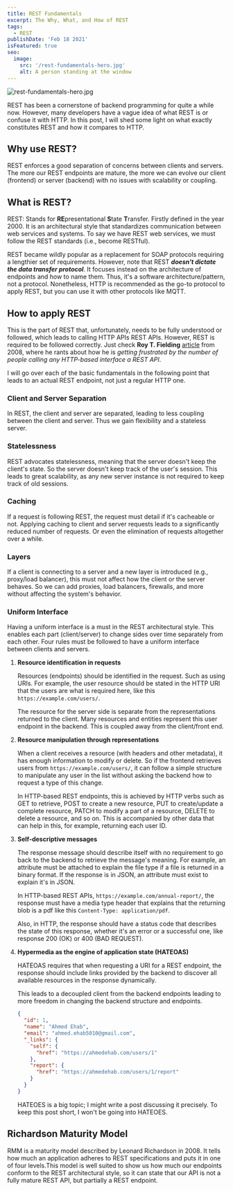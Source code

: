 ```yaml
---
title: REST Fundamentals
excerpt: The Why, What, and How of REST
tags:
  - REST
publishDate: 'Feb 18 2021'
isFeatured: true
seo:
  image:
    src: '/rest-fundamentals-hero.jpg'
    alt: A person standing at the window
---
```


![rest-fundamentals-hero.jpg](/rest-fundamentals-hero.jpg)

REST has been a cornerstone of backend programming for quite a while now. However, many developers have a vague idea of what REST is or confuse it with HTTP. In this post, I will shed some light on what exactly constitutes REST and how it compares to HTTP.

## Why use REST?

REST enforces a good separation of concerns between clients and servers. The more our REST endpoints are mature, the more we can evolve our client (frontend) or server (backend) with no issues with scalability or coupling.

## What is REST?

REST: Stands for **RE**presentational **S**tate **T**ransfer. Firstly defined in the year 2000. It is an architectural style that standardizes communication between web services and systems. To say we have REST web services, we must follow the REST standards (i.e., become RESTful).

REST became wildly popular as a replacement for SOAP protocols requiring a lengthier set of requirements. However, note that REST **_doesn't dictate the data transfer protocol_**. It focuses instead on the architecture of endpoints and how to name them. Thus, it's a software architecture/pattern, not a protocol. Nonetheless, HTTP is recommended as the go-to protocol to apply REST, but you can use it with other protocols like MQTT.

## How to apply REST

This is the part of REST that, unfortunately, needs to be fully understood or followed, which leads to calling HTTP APIs REST APIs. However, REST is required to be followed correctly. Just check **Roy T. Fielding** [article](https://roy.gbiv.com/untangled/2008/rest-apis-must-be-hypertext-driven) from 2008, where he rants about how he is _getting frustrated by the number of people calling any HTTP-based interface a REST API_.

I will go over each of the basic fundamentals in the following point that leads to an actual REST endpoint, not just a regular HTTP one.

### Client and Server Separation

In REST, the client and server are separated, leading to less coupling between the client and server. Thus we gain flexibility and a stateless server.

### Statelessness

REST advocates statelessness, meaning that the server doesn't keep the client's state. So the server doesn't keep track of the user's session. This leads to great scalability, as any new server instance is not required to keep track of old sessions.

### Caching

If a request is following REST, the request must detail if it's cacheable or not. Applying caching to client and server requests leads to a significantly reduced number of requests. Or even the elimination of requests altogether over a while.

### Layers

If a client is connecting to a server and a new layer is introduced (e.g., proxy/load balancer), this must not affect how the client or the server behaves. So we can add proxies, load balancers, firewalls, and more without affecting the system's behavior.

### Uniform Interface

Having a uniform interface is a must in the REST architectural style. This enables each part (client/server) to change sides over time separately from each other. Four rules must be followed to have a uniform interface between clients and servers.

1. **Resource identification in requests**

   Resources (endpoints) should be identified in the request. Such as using URIs. For example, the user resource should be stated in the HTTP URI that the users are what is required here, like this `https://example.com/users/`.

   The resource for the server side is separate from the representations returned to the client. Many resources and entities represent this user endpoint in the backend. This is coupled away from the client/front end.

2. **Resource manipulation through representations**

   When a client receives a resource (with headers and other metadata), it has enough information to modify or delete. So if the frontend retrieves users from `https://example.com/users/`, it can follow a simple structure to manipulate any user in the list without asking the backend how to request a type of this change.

   In HTTP-based REST endpoints, this is achieved by HTTP verbs such as GET to retrieve, POST to create a new resource, PUT to create/update a complete resource, PATCH to modify a part of a resource, DELETE to delete a resource, and so on. This is accompanied by other data that can help in this, for example, returning each user ID.

3. **Self-descriptive messages**

   The response message should describe itself with no requirement to go back to the backend to retrieve the message's meaning. For example, an attribute must be attached to explain the file type if a file is returned in a binary format. If the response is in JSON, an attribute must exist to explain it's in JSON.

   In HTTP-based REST APIs, `https://example.com/annual-report/`, the response must have a media type header that explains that the returning blob is a pdf like this `Content-Type: application/pdf`.

   Also, in HTTP, the response should have a status code that describes the state of this response, whether it's an error or a successful one, like response 200 (OK) or 400 (BAD REQUEST).

4. **Hypermedia as the engine of application state (HATEOAS)**

   HATEOAS requires that when requesting a URI for a REST endpoint, the response should include links provided by the backend to discover all available resources in the response dynamically.

   This leads to a decoupled client from the backend endpoints leading to more freedom in changing the backend structure and endpoints.

   ```json
   {
     "id": 1,
     "name": "Ahmed Ehab",
     "email": "ahmed.ehab5010@gmail.com",
     "_links": {
       "self": {
         "href": "https://ahmedehab.com/users/1"
       },
       "report": {
         "href": "https://ahmedehab.com/users/1/report"
       }
     }
   }
   ```

   HATEOES is a big topic; I might write a post discussing it precisely. To keep this post short, I won't be going into HATEOES.

## Richardson Maturity Model

RMM is a maturity model described by Leonard Richardson in 2008. It tells how much an application adheres to REST specifications and puts it in one of four levels.This model is well suited to show us how much our endpoints conform to the REST architectural style, so it can state that our API is not a fully mature REST API, but partially a REST endpoint.
